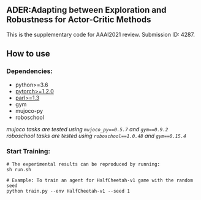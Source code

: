 ## ADER:Adapting between Exploration and Robustness for Actor-Critic Methods

This is the supplementary code for AAAI2021 review. Submission ID: 4287.

## How to use
### Dependencies:
+ python>=3.6
+ [pytorch>=1.2.0](https://github.com/pytorch/pytorch)
+ [parl>=1.3](https://github.com/PaddlePaddle/PARL)
+ gym
+ mujoco-py
+ roboschool

*mujoco tasks are tested using `mujoco_py==0.5.7` and `gym==0.9.2`* <br/>
*roboschool tasks are tested using `roboschool==1.0.48` and `gym==0.15.4`*

### Start Training:
```
# The experimental results can be reproduced by running:
sh run.sh

# Example: To train an agent for HalfCheetah-v1 game with the random seed
python train.py --env HalfCheetah-v1 --seed 1
```

